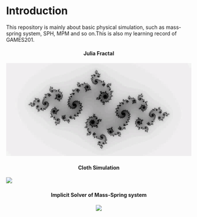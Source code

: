 # Introduction

This repository is mainly about basic physical simulation, such as mass-spring system, SPH, MPM and so on.This is also my learning record of GAMES201.

<h4 align=center>Julia Fractal</h4>
<p align=center>
 <img src=./video/julia.gif/>
</p>

<h4 align=center>Cloth Simulation</h4>

![](./video/mass_spring.gif)

<h4 align=center>Implicit Solver of Mass-Spring system</h4>
<p align=center>
 <img src=./video/implicit_mass_spring.gif/>
</p>